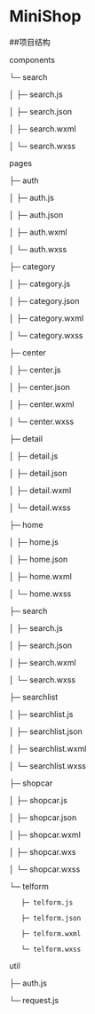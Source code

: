 # MiniShop
##项目结构

components

└─ search

│       ├─ search.js
       
│       ├─ search.json
       
│       ├─ search.wxml
       
│      └─ search.wxss
       
pages

├─ auth

│    ├─ auth.js

│    ├─ auth.json

│    ├─ auth.wxml

│    └─ auth.wxss

├─ category

│    ├─ category.js

│    ├─ category.json

│    ├─ category.wxml

│    └─ category.wxss

├─ center

│    ├─ center.js

│    ├─ center.json

│    ├─ center.wxml

│    └─ center.wxss

├─ detail

│    ├─ detail.js

│    ├─ detail.json

│    ├─ detail.wxml

│    └─ detail.wxss

├─ home

│    ├─ home.js

│    ├─ home.json

│    ├─ home.wxml

│    └─ home.wxss

├─ search

│    ├─ search.js

│    ├─ search.json

│    ├─ search.wxml

│    └─ search.wxss

├─ searchlist

│    ├─ searchlist.js

│    ├─ searchlist.json

│    ├─ searchlist.wxml

│    └─ searchlist.wxss

├─ shopcar

│    ├─ shopcar.js

│    ├─ shopcar.json

│    ├─ shopcar.wxml

│    ├─ shopcar.wxs

│    └─ shopcar.wxss

└─ telform

       ├─ telform.js
       
       ├─ telform.json
       
       ├─ telform.wxml
       
       └─ telform.wxss
       
       
util

├─ auth.js

└─ request.js
